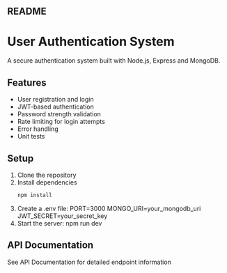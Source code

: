 ## README
# User Authentication System
A secure authentication system built with Node.js, Express and MongoDB.

## Features
- User registration and login
- JWT-based authentication
- Password strength validation
- Rate limiting for login attempts
- Error handling
- Unit tests

## Setup
1. Clone the repository
2. Install dependencies
   ```bash
   npm install
3. Create a .env file:
    PORT=3000
    MONGO_URI=your_mongodb_uri
    JWT_SECRET=your_secret_key
4. Start the server:
    npm run dev

## API Documentation
See API Documentation for detailed endpoint information